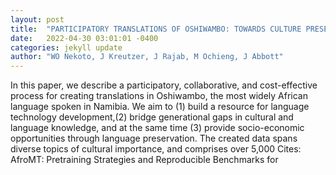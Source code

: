 ```yaml
---
layout: post
title:  "PARTICIPATORY TRANSLATIONS OF OSHIWAMBO: TOWARDS CULTURE PRESERVATION WITH LANGUAGE TECHNOLOGY"
date:   2022-04-30 03:01:01 -0400
categories: jekyll update
author: "WO Nekoto, J Kreutzer, J Rajab, M Ochieng, J Abbott"
---
```

In this paper, we describe a participatory, collaborative, and cost-effective process for creating translations in Oshiwambo, the most widely African language spoken in Namibia. We aim to (1) build a resource for language technology development,(2) bridge generational gaps in cultural and language knowledge, and at the same time (3) provide socio-economic opportunities through language preservation. The created data spans diverse topics of cultural importance, and comprises over 5,000 Cites: AfroMT: Pretraining Strategies and Reproducible Benchmarks for